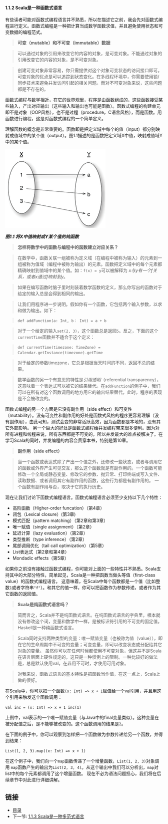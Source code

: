 #### 1.1.2 Scala是一种函数式语言

有些读者可能对函数式编程语言并不熟悉，所以在描述它之前，我会先对函数式编程进行定义。函数式编程是一种把计算当成数学函数求值，并且避免使用状态和可变数据的编程范式。

> **可变（mutable）和不可变（immutable）数据**

> 可以通过对象的引用来改变它的内容的对象，是可变对象。不能通过对象的引用改变它的内容的对象，是不可变对象。

> 创建可变对象非常容易，你只需提供对这个对象可变状态的访问接口即可。可变对象的优点是可以追踪到状态变化。在多线程环境中，你需要使用锁/同步技术来避免并发访问引起的相关问题。而对不可变对象来说，这些问题都是不存在的。

函数式编程与数学相近，在它的世界观里，程序是由函数组成的，这些函数接受某些输入，产出对应输出（这些输入和输出也可能是函数）。函数式编程的构建单元即不是对象（OOP风格），也不是过程（procedure，C语言风格），而是函数。用函数进行编程，这是对函数式编程的一个简单定义。

理解函数的概念是非常重要的。函数即是把定义域中每个的值（input）都分别映射成值域中的某个值（output）。图1.1描述的是函数把定义域X中值，映射成值域Y中的某个值。

![](images/1.1.png)

***图1.1 将X中值映射成Y某个值的纯函数***

> **怎样将数学中的函数与编程中的函数建立对应关系？**

> 在数学中，函数关联一组被称为定义域（在编程中被称为输入）的元素到一组被称为值域（编程中被称为输出）的元素。函数把定义域中的每个元素都精确映射到值域中的某个值。如：`f(x) = y`可以被解释为
*x与y有一个f关系，或者x通过f映射到y*。

> 如果在编写函数时脑子里时刻装着数学函数的定义，那么你写出的函数对于给定的输入总是会得到相同的输出。

> 让我们用程序进一步说明。假如你有一个函数，它包括两个输入参数，以求和做为输出。如下：

> `def addFunction(a: Int, b： Int) = a + b`

> 对于一个给定的输入`set(2, 3)`，这个函数总是返回`5`。反之，下面的这个`currentTime`函数并不适合于这个定义：

> `def currentTime(timezone: TimeZone) = Calendar.getInstance(timezone).getTime`

> 对于给定的参数timezone，它总是根据当天时间的不同，返回不总的结果。

> 数学函数的另一个有意思的特性是*引用透明*（referential transparency），这意味着一个表达式可以被它的结果替代。在`addFunction`的例子中，我们可以在所有对这个函数调用的地方用它的输出结果替代，此时，程序的表现是不会被改变的。

函数式编程的另一个方面是它没有副作用（side effect）和可变性（mutability）。没有可变性和副作用的好处是函数式风格的程序更容易理解（没有副作用），由此可知，测试会变的非常活跃高效，因为函数都是本地的，没有其它外部影响。
另一个巨大的好处是函数式编程给并发编程带来很多便利。因为对所有进程和线程来说，所有东西都是不可变的，所以并发最大的难点被解决了。在学习Scala的同时，并发编程的内容会贯穿本书，特别是第10章。

> **副作用（side effect）**

> 当一个函数或表达式除了产出一个值之外，还修改一些状态，或者与调用它的函数或外界产生可见交互，那么这个函数就是有副作用的。一个函数可能修改一个全局或静态变量、修改它的参数、抛异常、打印终端或写入文件、读取数据、或者调用其它有副作用的函数，这些行为都是有副作用的。
一个函数有副作用与否，取决于它的执行历史。

现在让我们讨论下函数式编程语言。函数式编程语言必须至少支持以下几个特性：
- 高阶函数（Higher-order funcation）（第4章）
- 闭包（Lexical closure）(第3章)
- 模式匹配（pattern matching）（第2章和第3章）
- 唯一赋值（single assignment）（第2章）
- 延迟计算（lazy evaluation）（第2章）
- 类型推断（type inference）（第2章）
- 尾部调用优化（tail call optimization）（第5章）
- List表达式（第2章和第4章）
- Mondadic effects（第5章）

如果你之前没有接触过函数式编程，你可能对上面的一些特性并不熟悉。Scala支持其中的大部分特性，简单起见，Scala是一种把函数当做头等值（first-class value）的函数式编程语言。
这意味着，在Scala中每个函数都是一个值（比如整数`1`或者字符串`"f"`）。和其它的值一样，你可以把函数作为参数传递，或者作为其它函数的返回值。

> **Scala是纯函数式语言吗？**

> 简而言之，Scala并不是纯函数式语言。在纯函数式语言的字典里，根本就没有修改这个词，变量和数学中一样，是被标识符引用的不可变的固定值。Haskell是一种纯函数式语言。

> Scala同时支持两种类型的变量：唯一赋值变量（也被称为值（value）），即在它的生命周期中不可变的变量；可变变量，即可以改变状态或分配给其它对象的变量。
> 虽然你可以在任何时候都使用不可变对象，但这并不是Scala在语言层面上硬性规定的，这只是一种惯例上的限制。一种比较好的做法是，总是默认使用val，在非用不可时，才使用可用对象。

> 对我来说，函数式语言的基本特性是把函数当作值，在这一点上，Scala上做的很好。


在Scala中，你可以把一个函数`(x: Int) => x + 1`赋值给一个val引用，并且用这个引用来触发这个函数调用：

`val inc = (x: Int) => x + 1
inc(1)`

上例中，val表示的一个唯一赋值变量（与Java中的final变量类似）。这种变量在被分配值之后，是不能够被改变的。这个函数调用的结果是`2`。

在下面的例子中，你可以观察到怎样把一个函数做为参数传递给另一个函数，并得到结果：

`List(1, 2, 3).map((x: Int) => x + 1)`

在这个例子中，我们向一个`map`函数传递了一个增量函数，`List(1, 2, 3)`对象调用 `map`函数产生的输出为`List(2, 3, 4)`。从这个输出中我们可以分析出，`map`对list中的每个元素都调用了这个增量函数。
现在不必为语法问题担心，我们将在后续章节中对此进行详细讲解。


## 链接
- [目录](../README.md)
- 下一节: [1.1.3 Scala是一种多范式语言](1.1.1.3.md)
